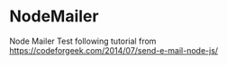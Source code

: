 # NodeMailer
Node Mailer Test following tutorial from https://codeforgeek.com/2014/07/send-e-mail-node-js/
